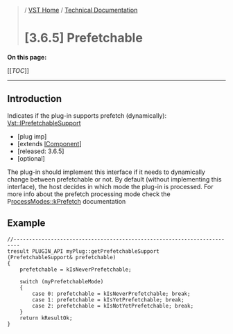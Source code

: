 >/ [VST Home](../../../Index.md) / [Technical Documentation](../../Index.md)
>
># [3.6.5] Prefetchable

**On this page:**

[[_TOC_]]

---

## Introduction

Indicates if the plug-in supports prefetch (dynamically): [Vst::IPrefetchableSupport](https://steinbergmedia.github.io/vst3_doc/vstinterfaces/classSteinberg_1_1Vst_1_1IPrefetchableSupport.html)

- [plug imp]
- [extends [IComponent](https://steinbergmedia.github.io/vst3_doc/vstinterfaces/classSteinberg_1_1Vst_1_1IComponent.html)]
- [released: 3.6.5]
- [optional]

The plug-in should implement this interface if it needs to dynamically change between prefetchable or not. By default (without implementing this interface), the host decides in which mode the plug-in is processed. For more info about the prefetch processing mode check the P[rocessModes::kPrefetch](https://steinbergmedia.github.io/vst3_doc/vstinterfaces/namespaceSteinberg_1_1Vst.html#ae514554bd822c5370bf9496c70302e31a3b1caa5d658939c027cbb7759358a88a) documentation

## Example

```
//------------------------------------------------------------------------
tresult PLUGIN_API myPlug::getPrefetchableSupport (PrefetchableSupport& prefetchable)
{
    prefetchable = kIsNeverPrefetchable;
 
    switch (myPrefetchableMode)
    {
        case 0: prefetchable = kIsNeverPrefetchable; break;
        case 1: prefetchable = kIsYetPrefetchable; break;
        case 2: prefetchable = kIsNotYetPrefetchable; break;
    }
    return kResultOk;
}
```